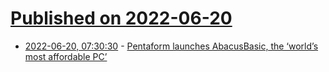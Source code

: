# [Published on 2022-06-20](index.md)

* [2022-06-20, 07:30:30](https://news.ycombinator.com/item?id=31807304) - [Pentaform launches AbacusBasic, the ‘world’s most affordable PC’](https://techcrunch.com/2022/06/18/pentaform-abacusbasic/)
